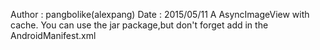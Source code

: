 Author : pangbolike(alexpang)
Date : 2015/05/11
A AsyncImageView with cache.
You can use the jar package,but don't forget add
<uses-permission android:name="android.permission.INTERNET"/>
<uses-permission android:name="android.permission.WRITE_EXTERNAL_STORAGE"/>
in the AndroidManifest.xml